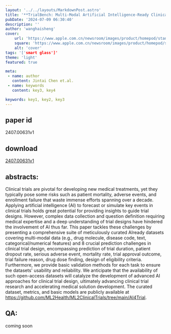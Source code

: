 ```yaml
---
layout: '../../layouts/MarkdownPost.astro'
title: '**TrialBench: Multi-Modal Artificial Intelligence-Ready Clinical Trial Datasets**'
pubDate: '2024-07-09 06:30:40'
description: ''
author: 'wanghaisheng'
cover:
    url: 'https://www.apple.com.cn/newsroom/images/product/homepod/standard/Apple-HomePod-hero-230118_big.jpg.large_2x.jpg'
    square: 'https://www.apple.com.cn/newsroom/images/product/homepod/standard/Apple-HomePod-hero-230118_big.jpg.large_2x.jpg'
    alt: 'cover'
tags: '['smart glass']' 
theme: 'light'
featured: true

meta:
 - name: author
   content: Jintai Chen et.al.
 - name: keywords
   content: key3, key4

keywords: key1, key2, key3
---
```


## paper id
2407.00631v1
## download
[2407.00631v1](http://arxiv.org/abs/2407.00631v1)
## abstracts:
Clinical trials are pivotal for developing new medical treatments, yet they typically pose some risks such as patient mortality, adverse events, and enrollment failure that waste immense efforts spanning over a decade. Applying artificial intelligence (AI) to forecast or simulate key events in clinical trials holds great potential for providing insights to guide trial designs. However, complex data collection and question definition requiring medical expertise and a deep understanding of trial designs have hindered the involvement of AI thus far. This paper tackles these challenges by presenting a comprehensive suite of meticulously curated AIready datasets covering multi-modal data (e.g., drug molecule, disease code, text, categorical/numerical features) and 8 crucial prediction challenges in clinical trial design, encompassing prediction of trial duration, patient dropout rate, serious adverse event, mortality rate, trial approval outcome, trial failure reason, drug dose finding, design of eligibility criteria. Furthermore, we provide basic validation methods for each task to ensure the datasets' usability and reliability. We anticipate that the availability of such open-access datasets will catalyze the development of advanced AI approaches for clinical trial design, ultimately advancing clinical trial research and accelerating medical solution development. The curated dataset, metrics, and basic models are publicly available at https://github.com/ML2Health/ML2ClinicalTrials/tree/main/AI4Trial.
## QA:
coming soon
